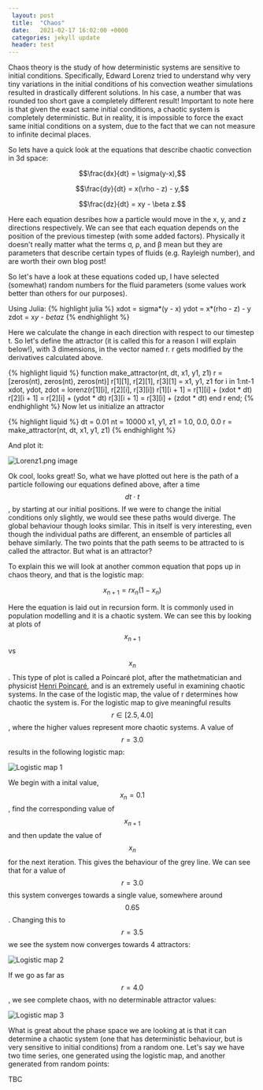 ```yaml
---
 layout: post
 title:  "Chaos"
 date:   2021-02-17 16:02:00 +0000
 categories: jekyll update
 header: test
---
```


Chaos theory is the study of how deterministic systems are sensitive to initial conditions. Specifically, Edward Lorenz tried to understand why very tiny variations in the initial conditions of his convection weather simulations resulted in drastically different solutions. In his case, a number that was rounded too short gave a completely different result! Important to note here is that given the exact same initial conditions, a chaotic system is completely deterministic. But in reality, it is impossible to force the exact same initial conditions on a system, due to the fact that we can not measure to infinite decimal places.

So lets have a quick look at the equations that describe chaotic convection in 3d space:

$$\frac{dx}{dt} = \sigma(y-x),$$

$$\frac{dy}{dt} = x(\rho - z) - y,$$

$$\frac{dz}{dt} = xy - \beta z.$$

Here each equation desribes how a particle would move in the x, y, and z directions respectively. We can see that each equation depends on the position of the previous timestep (with some added factors). Physically it doesn't really matter what the terms σ, ρ, and β mean but they are parameters that describe certain types of fluids (e.g. Rayleigh number), and are worth their own blog post!

So let's have a look at these equations coded up, I have selected (somewhat) random numbers for the fluid parameters (some values work better than others for our purposes).

Using Julia:
{% highlight julia %}
xdot = sigma*(y - x)
ydot = x*(rho - z) - y
zdot = x*y - beta*z
{% endhighlight %}

Here we calculate the change in each direction with respect to our timestep t. So let's define the attractor (it is called this for a reason I will explain below!), with 3 dimensions, in the vector named r. r gets modified by the derivatives calculated above.

{% highlight liquid %}
function make_attractor(nt, dt, x1, y1, z1)
    r = [zeros(nt), zeros(nt), zeros(nt)]
    r[1][1], r[2][1], r[3][1] = x1, y1, z1
    for i in 1:nt-1
        xdot, ydot, zdot = lorenz(r[1][i], r[2][i], r[3][i])
        r[1][i + 1] = r[1][i] + (xdot * dt)
        r[2][i + 1] = r[2][i] + (ydot * dt)
        r[3][i + 1] = r[3][i] + (zdot * dt)
    end
    r
end;
{% endhighlight %}
Now let us initialize an attractor

{% highlight liquid %}
dt = 0.01
nt = 10000
x1, y1, z1 = 1.0, 0.0, 0.0
r = make_attractor(nt, dt, x1, y1, z1)
{% endhighlight %}

And plot it:

![Lorenz1.png image](/bay/assets/img/content/chaos/Lorenz1.png "A Lorenz curve")

Ok cool, looks great! So, what we have plotted out here is the path of a particle following our equations defined above, after a time $$dt \cdot t$$, by starting at our initial positions. If we were to change the initial conditions only slightly, we would see these paths would diverge. The global behaviour though looks similar. This in itself is very interesting, even though the individual paths are different, an ensemble of particles all behave similarly. The two points that the path seems to be attracted to is called the attractor. But what is an attractor?

To explain this we will look at another common equation that pops up in chaos theory, and that is the logistic map:

$$x_{n+1} = rx_n(1-x_n)$$

Here the equation is laid out in recursion form. It is commonly used in population modelling and it is a chaotic system. We can see this by looking at plots of $$x_{n+1}$$ vs $$x_n$$. This type of plot is called a Poincaré plot, after the mathetmatician and physicist <a href="https://en.wikipedia.org/wiki/Henri_Poincar%C3%A9">Henri Poincaré</a>, and is an extremely useful in examining chaotic systems. In the case of the logistic map, the value of r determines how chaotic the system is. For the logistic map to give meaningful results $$r \in [2.5,4.0]$$, where the higher values represent more chaotic systems. A value of $$r=3.0$$ results in the following logistic map:

![Logistic map 1](/bay/assets/img/content/chaos/r3_poincareplot.gif "Logistic map for r=3")

We begin with a inital value, $$x_n = 0.1 $$, find the corresponding value of $$x_{n+1}$$ and then update the value of $$x_n$$ for the next iteration. This gives the behaviour of the grey line. We can see that for a value of $$r = 3.0 $$ this system converges towards a single value, somewhere around $$0.65$$. Changing this to $$r=3.5$$ we see the system now converges towards 4 attractors:

![Logistic map 2](/bay/assets/img/content/chaos/r3p5_poincareplot.gif "Logistic map for r=3.5")

If we go as far as $$r=4.0$$, we see complete chaos, with no determinable attractor values:

![Logistic map 3](/bay/assets/img/content/chaos/r4_poincareplot.gif "Logistic map for r=4")

What is great about the phase space we are looking at is that it can determine a chaotic system (one that has deterministic behaviour, but is very sensitive to initial conditions) from a random one. Let's say we have two time series, one generated using the logistic map, and another generated from random points:

TBC